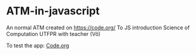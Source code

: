 # ATM-in-javascript
An normal ATM created on https://code.org/
To JS introduction Science of Computation UTFPR with teacher (Vô)

To test the app: [Code.org](https://studio.code.org/projects/applab/5eroShHTG-2W6PWIJMdenm0oFVrkTCZnRO1tFek0IiM)
